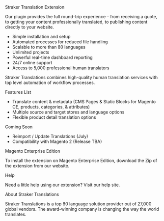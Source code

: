 Straker Translation Extension

Our plugin provides the full round-trip experience – from receiving a quote, to getting your content professionally translated, to publishing content directly to your website. 

- Simple installation and setup
- Automated processes for reduced file handling
- Scalable to more than 80 languages
- Unlimited projects
- Powerful real-time dashboard reporting
- 24/7 online support
- Access to 5,000 professional human translators 

Straker Translations combines high-quality human translation services with top level automation of workflow processes. 

Features List 

- Translate content & metadata (CMS Pages & Static Blocks for Magento CE, products, categories, & attributes)
- Multiple source and target stores and language options
- Flexible product detail translation options

Coming Soon 

- Reimport / Update Translations (July)
- Compatibility with Magento 2 (Release TBA)

Magento Enterprise Edition 

To install the extension on Magento Enterprise Edition, download the Zip of the extension from our website. 

Help 

Need a little help using our extension? Visit our help site. 

About Straker Translations 

Straker Translations is a top 80 language solution provider out of 27,000 global vendors. The award-winning company is changing the way the world translates.
